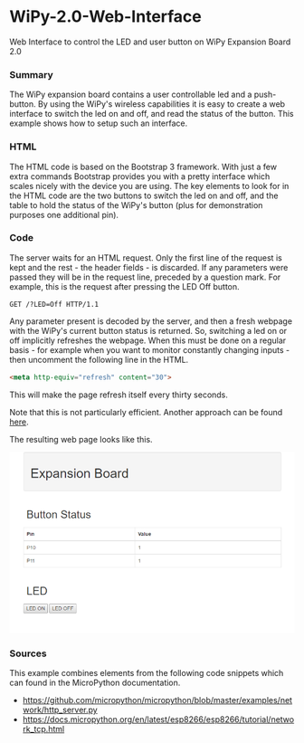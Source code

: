 # WiPy-2.0-Web-Interface
Web Interface to control the LED and user button on WiPy Expansion Board 2.0

### Summary
The WiPy expansion board contains a user controllable led and a push-button. By using the WiPy's wireless capabilities it is easy to create a web interface to switch the led on and off, and read the status of the button. This example shows how to setup such an interface.

### HTML
The HTML code is based on the Bootstrap 3 framework. With just a few extra commands Bootstrap provides you with a pretty interface which scales nicely with the device you are using. The key elements to look for in the HTML code are the two buttons to switch the led on and off, and the table to hold the status of the WiPy's button (plus for demonstration purposes one additional pin).

### Code
The server waits for an HTML request. Only the first line of the request is kept and the rest - the header fields - is discarded. If any parameters were passed they will be in the request line, preceded by a question mark. For example, this is the request after pressing the LED Off button.
```
GET /?LED=Off HTTP/1.1
```
Any parameter present is decoded by the server, and then a fresh webpage with the WiPy's current button status is returned. So, switching a led on or off implicitly refreshes the webpage. When this must be done on a regular basis - for example when you want to monitor constantly changing inputs - then uncomment the following line in the HTML.
```html
<meta http-equiv="refresh" content="30">
```
This will make the page refresh itself every thirty seconds.

Note that this is not particularly efficient. Another approach can be found [here](https://github.com/erikdelange/WiPy-2.0-Web-Interface-using-JavaScript).

The resulting web page looks like this.

![](https://github.com/erikdelange/WiPy-2.0-Web-Interface/blob/master/ui.png)

### Sources
This example combines elements from the following code snippets which can found in the MicroPython documentation.

* <https://github.com/micropython/micropython/blob/master/examples/network/http_server.py>
* <https://docs.micropython.org/en/latest/esp8266/esp8266/tutorial/network_tcp.html>
